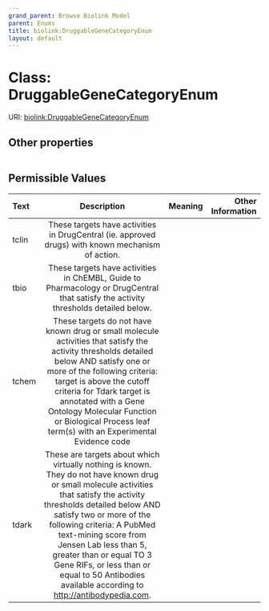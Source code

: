 ```yaml
---
grand_parent: Browse Biolink Model
parent: Enums
title: biolink:DruggableGeneCategoryEnum
layout: default
---
```


# Class: DruggableGeneCategoryEnum




URI: [biolink:DruggableGeneCategoryEnum](https://w3id.org/biolink/DruggableGeneCategoryEnum)


## Other properties

|  |  |  |
| --- | --- | --- |

## Permissible Values

| Text | Description | Meaning | Other Information |
| :--- | :---: | :---: | ---: |
| tclin | These targets have activities in DrugCentral (ie. approved drugs) with known mechanism of action. |  |  |
| tbio | These targets have activities in ChEMBL, Guide to Pharmacology or DrugCentral that satisfy the activity thresholds detailed below. |  |  |
| tchem | These targets do not have known drug or small molecule activities that satisfy the activity thresholds detailed below AND satisfy one or more of the following criteria: target is above the cutoff criteria for Tdark target is annotated with a Gene Ontology Molecular Function or Biological Process leaf term(s) with an Experimental Evidence code |  |  |
| tdark | These are targets about which virtually nothing is known. They do not have known drug or small molecule activities that satisfy the activity thresholds detailed below AND satisfy two or more of the following criteria: A PubMed text-mining score from Jensen Lab less than 5, greater than or equal TO 3 Gene RIFs, or less than or equal to 50 Antibodies available according to http://antibodypedia.com. |  |  |

